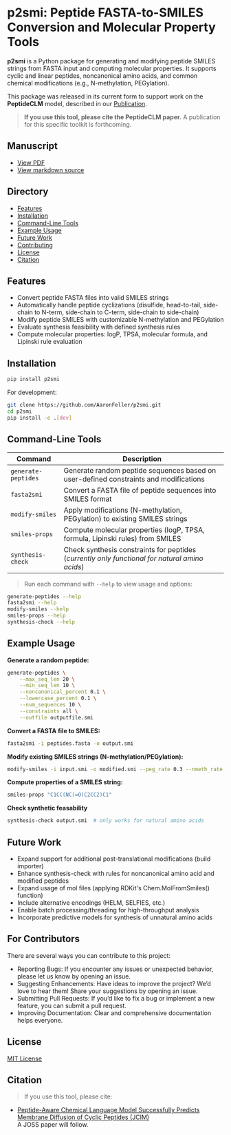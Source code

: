 # p2smi: Peptide FASTA-to-SMILES Conversion and Molecular Property Tools

**p2smi** is a Python package for generating and modifying peptide SMILES strings from FASTA input and computing molecular properties. It supports cyclic and linear peptides, noncanonical amino acids, and common chemical modifications (e.g., N-methylation, PEGylation).

This package was released in its current form to support work on the **PeptideCLM** model, described in our [Publication](https://pubs.acs.org/doi/10.1021/acs.jcim.4c01441).

> **If you use this tool, please cite the PeptideCLM paper.** A publication for this specific toolkit is forthcoming.

## Manuscript
- [View PDF](manuscript/paper.pdf)
- [View markdown source](manuscript/paper.md)

## Directory

- [Features](#features)
- [Installation](#installation)
- [Command-Line Tools](#command-line-tools)
- [Example Usage](#example-usage)
- [Future Work](#future-work)
- [Contributing](#for-contributors)
- [License](#license)
- [Citation](#citation)

## Features
- Convert peptide FASTA files into valid SMILES strings
- Automatically handle peptide cyclizations (disulfide, head-to-tail, side-chain to N-term, side-chain to C-term, side-chain to side-chain)
- Modify peptide SMILES with customizable N-methylation and PEGylation
- Evaluate synthesis feasibility with defined synthesis rules
- Compute molecular properties: logP, TPSA, molecular formula, and Lipinski rule evaluation

## Installation
```bash
pip install p2smi
```
For development:
```bash
git clone https://github.com/AaronFeller/p2smi.git
cd p2smi
pip install -e .[dev]
```

## Command-Line Tools

| Command               | Description                                                     |
|-----------------------|-----------------------------------------------------------------|
| `generate-peptides`  | Generate random peptide sequences based on user-defined constraints and modifications |
| `fasta2smi`          | Convert a FASTA file of peptide sequences into SMILES format    |
| `modify-smiles`      | Apply modifications (N-methylation, PEGylation) to existing SMILES strings |
| `smiles-props`       | Compute molecular properties (logP, TPSA, formula, Lipinski rules) from SMILES |
| `synthesis-check`    | Check synthesis constraints for peptides (*currently only functional for natural amino acids*) |

> Run each command with `--help` to view usage and options:
```bash
generate-peptides --help
fasta2smi --help
modify-smiles --help
smiles-props --help
synthesis-check --help
```

## Example Usage

**Generate a random peptide:**
```bash
generate-peptides \
    --max_seq_len 20 \
    --min_seq_len 10 \
    --noncanonical_percent 0.1 \
    --lowercase_percent 0.1 \
    --num_sequences 10 \
    --constraints all \
    --outfile outputfile.smi
```

**Convert a FASTA file to SMILES:**
```bash
fasta2smi -i peptides.fasta -o output.smi
```

**Modify existing SMILES strings (N-methylation/PEGylation):**
```bash
modify-smiles -i input.smi -o modified.smi --peg_rate 0.3 --nmeth_rate 0.2 --nmeth_residues 0.25
```

**Compute properties of a SMILES string:**
```bash
smiles-props "C1CC(NC(=O)C2CC2)C1"
```

**Check synthetic feasability**
```bash
synthesis-check output.smi  # only works for natural amino acids
```

## Future Work
- Expand support for additional post-translational modifications (build importer)
- Enhance synthesis-check with rules for noncanonical amino acid and modified peptides
- Expand usage of mol files (applying RDKit's Chem.MolFromSmiles() function)
- Include alternative encodings (HELM, SELFIES, etc.)
- Enable batch processing/threading for high-throughput analysis
- Incorporate predictive models for synthesis of unnatural amino acids

## For Contributors
There are several ways you can contribute to this project:

- Reporting Bugs: If you encounter any issues or unexpected behavior, please let us know by opening an issue.
- Suggesting Enhancements: Have ideas to improve the project? We’d love to hear them! Share your suggestions by opening an issue.
- Submitting Pull Requests: If you’d like to fix a bug or implement a new feature, you can submit a pull request.
- Improving Documentation: Clear and comprehensive documentation helps everyone.

## License
[MIT License](https://github.com/AaronFeller/p2smi/blob/master/LICENSE)

## Citation
> If you use this tool, please cite:  
- [Peptide-Aware Chemical Language Model Successfully Predicts Membrane Diffusion of Cyclic Peptides (JCIM)](https://pubs.acs.org/doi/10.1021/acs.jcim.4c01441)  
A JOSS paper will follow.
